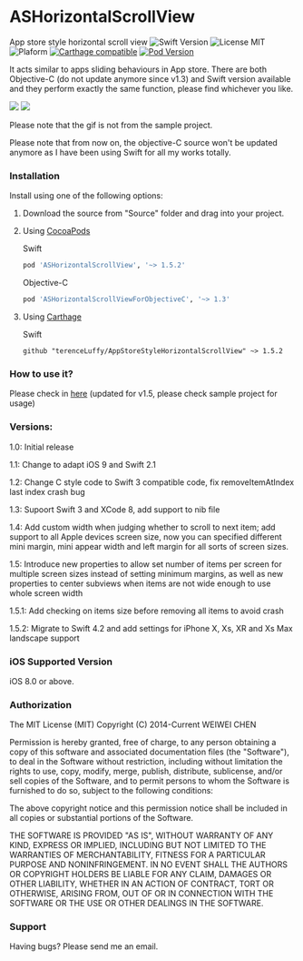 ASHorizontalScrollView
=================================

App store style horizontal scroll view
![Swift Version](https://img.shields.io/badge/Swift-4.2-orange.svg) 
![License MIT](https://img.shields.io/badge/License-MIT-lightgrey.svg) 
![Plaform](https://img.shields.io/badge/Platform-iOS-lightgrey.svg )
[![Carthage compatible](https://img.shields.io/badge/Carthage-compatible-brightgreen.svg)](https://github.com/Carthage/Carthage)
[![Pod Version](https://img.shields.io/badge/Pod-1.1.0-6193DF.svg)](https://cocoapods.org/)

It acts similar to apps sliding behaviours in App store. There are both Objective-C (do not update anymore since v1.3) and Swift version available and they perform exactly the same function, please find whichever you like.

![](/images/thumbookr1.gif)  ![](/images/thumbookr2.gif)

Please note that the gif is not from the sample project.

Please note that from now on, the objective-C source won't be updated anymore as I have been using Swift for all my works totally.

### Installation
Install using one of the following options:

1. Download the source from "Source" folder and drag into your project.
2. Using [CocoaPods](http://cocoapods.org)

    Swift
    ```ruby
    pod 'ASHorizontalScrollView', '~> 1.5.2'
    ```

    Objective-C
    ```ruby
    pod 'ASHorizontalScrollViewForObjectiveC', '~> 1.3'
    ```

3. Using [Carthage](https://github.com/Carthage/Carthage)

    Swift
    ```shell
    github "terenceLuffy/AppStoreStyleHorizontalScrollView" ~> 1.5.2
    ```

### How to use it?
Please check in [here](http://terenceluffy.github.io/how-to-use-ASHorizontalScrollView/) (updated for v1.5, please check sample project for usage)

### Versions:
1.0: Initial release

1.1: Change to adapt iOS 9 and Swift 2.1

1.2: Change C style code to Swift 3 compatible code, fix removeItemAtIndex last index crash bug

1.3: Supoort Swift 3 and XCode 8, add support to nib file

1.4: Add custom width when judging whether to scroll to next item; add support to all Apple devices screen size, now you can specified different mini margin, mini appear width and left margin for all sorts of screen sizes. 

1.5: Introduce new properties to allow set number of items per screen for multiple screen sizes instead of setting minimum margins, as well as new properties to center subviews when items are not wide enough to use whole screen width

1.5.1: Add checking on items size before removing all items to avoid crash

1.5.2: Migrate to Swift 4.2 and add settings for iPhone X, Xs, XR and Xs Max landscape support

### iOS Supported Version
iOS 8.0 or above.

### Authorization
The MIT License (MIT)
Copyright (C) 2014-Current WEIWEI CHEN

Permission is hereby granted, free of charge, to any person obtaining a copy of this software and associated documentation files (the "Software"), to deal in the Software without restriction, including without limitation the rights to use, copy, modify, merge, publish, distribute, sublicense, and/or sell copies of the Software, and to permit persons to whom the Software is furnished to do so, subject to the following conditions:

The above copyright notice and this permission notice shall be included in all copies or substantial portions of the Software.

THE SOFTWARE IS PROVIDED "AS IS", WITHOUT WARRANTY OF ANY KIND, EXPRESS OR IMPLIED, INCLUDING BUT NOT LIMITED TO THE WARRANTIES OF MERCHANTABILITY, FITNESS FOR A PARTICULAR PURPOSE AND NONINFRINGEMENT. IN NO EVENT SHALL THE AUTHORS OR COPYRIGHT HOLDERS BE LIABLE FOR ANY CLAIM, DAMAGES OR OTHER LIABILITY, WHETHER IN AN ACTION OF CONTRACT, TORT OR OTHERWISE, ARISING FROM, OUT OF OR IN CONNECTION WITH THE SOFTWARE OR THE USE OR OTHER DEALINGS IN THE SOFTWARE.

### Support
Having bugs? Please send me an email.
